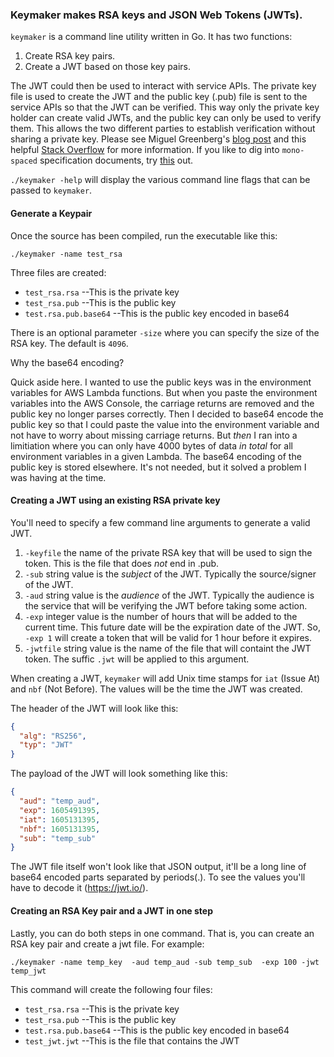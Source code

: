 ### Keymaker makes RSA keys and JSON Web Tokens (JWTs).

`keymaker` is a command line utility written in Go.  It has two functions:
1. Create RSA key pairs.
1. Create a JWT based on those key pairs.

The JWT could then be used to interact with service APIs.  The private key file is used to create the JWT and the public key (.pub) file is sent to the service APIs so that the JWT can be verified.  This way only the private key holder can create valid JWTs, and the public key can only be used to verify them.  This allows the two different parties to establish verification without sharing a private key.  Please see Miguel Greenberg's [blog post](https://blog.miguelgrinberg.com/post/json-web-tokens-with-public-key-signatures) and this helpful [Stack Overflow](https://stackoverflow.com/a/44352675/13324985) for more information.  If you like to dig into `mono-spaced` specification documents, try [this](https://tools.ietf.org/html/rfc7518#page-8) out.

`./keymaker -help` will display the various command line flags that can be passed to `keymaker`.

#### Generate a Keypair

Once the source has been compiled, run the executable like this:

`./keymaker -name test_rsa`

Three files are created:

* `test_rsa.rsa` --This is the private key
* `test_rsa.pub` --This is the public key
* `test.rsa.pub.base64` --This is the public key encoded in base64

There is an optional parameter `-size` where you can specify the size of the RSA key.  The default is `4096`.

Why the base64 encoding?

Quick aside here.  I wanted to use the public keys was in the environment variables for AWS Lambda functions.  But when you paste the environment variables into the AWS Console, the carriage returns are removed and the public key no longer parses correctly.  Then I decided to base64 encode the public key so that I could paste the value into the environment variable and not have to worry about missing carriage returns.  But _then_ I ran into a limitiation where you can only have 4000 bytes of data _in total_ for all environment variables in a given Lambda.  The base64 encoding of the public key is stored elsewhere.  It's not needed, but it solved a problem I was having at the time.

#### Creating a JWT using an existing RSA private key

You'll need to specify a few command line arguments to generate a valid JWT.  

1. `-keyfile` the name of the private RSA key that will be used to sign the token.  This is the file that does _not_ end in .pub.
1. `-sub` string value is the _subject_ of the JWT.  Typically the source/signer of the JWT.
1. `-aud` string value is the _audience_ of the JWT.  Typically the audience is the service that will be verifying the JWT before taking some action.
1. `-exp` integer value is the number of hours that will be added to the current time.  This future date will be the expiration date of the JWT.  So, `-exp 1` will create a token that will be valid for 1 hour before it expires.
1. `-jwtfile` string value is the name of the file that will containt the JWT token.  The suffic `.jwt` will be applied to this argument.

When creating a JWT, `keymaker` will add Unix time stamps for `iat` (Issue At) and `nbf` (Not Before).  The values will be the time the JWT was created.


The header of the JWT will look like this:
```json
{
  "alg": "RS256",
  "typ": "JWT"
}
```

The payload of the JWT will look something like this:
```json
{
  "aud": "temp_aud",
  "exp": 1605491395,
  "iat": 1605131395,
  "nbf": 1605131395,
  "sub": "temp_sub"
}
```

The JWT file itself won't look like that JSON output, it'll be a long line of base64 encoded parts separated by periods(.).  To see the values you'll have to decode it (https://jwt.io/).



#### Creating an RSA Key pair and a JWT in one step
Lastly, you can do both steps in one command.  That is, you can create an RSA key pair and create a jwt file.  For example:

`./keymaker -name temp_key  -aud temp_aud -sub temp_sub  -exp 100 -jwt temp_jwt` 

This command will create the following four files:

* `test_rsa.rsa` --This is the private key
* `test_rsa.pub` --This is the public key
* `test.rsa.pub.base64` --This is the public key encoded in base64
* `test_jwt.jwt` --This is the file that contains the JWT

